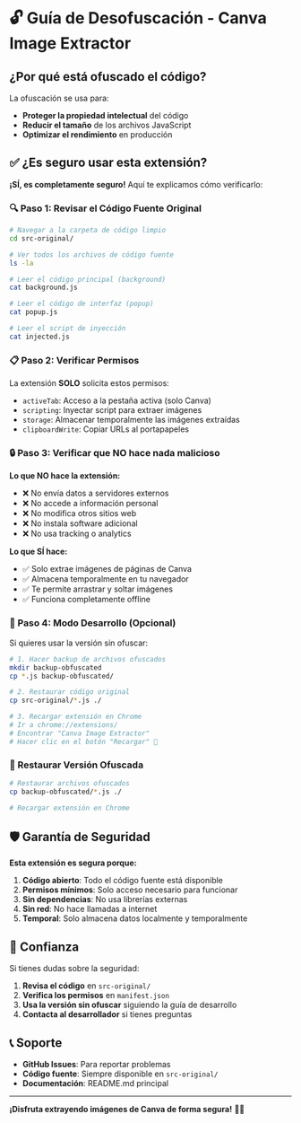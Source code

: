 # 🔓 Guía de Desofuscación - Canva Image Extractor

## ¿Por qué está ofuscado el código?

La ofuscación se usa para:
- **Proteger la propiedad intelectual** del código
- **Reducir el tamaño** de los archivos JavaScript  
- **Optimizar el rendimiento** en producción

## ✅ ¿Es seguro usar esta extensión?

**¡SÍ, es completamente seguro!** Aquí te explicamos cómo verificarlo:

### 🔍 Paso 1: Revisar el Código Fuente Original

```bash
# Navegar a la carpeta de código limpio
cd src-original/

# Ver todos los archivos de código fuente
ls -la

# Leer el código principal (background)
cat background.js

# Leer el código de interfaz (popup)  
cat popup.js

# Leer el script de inyección
cat injected.js
```

### 📋 Paso 2: Verificar Permisos

La extensión **SOLO** solicita estos permisos:

- `activeTab`: Acceso a la pestaña activa (solo Canva)
- `scripting`: Inyectar script para extraer imágenes
- `storage`: Almacenar temporalmente las imágenes extraídas
- `clipboardWrite`: Copiar URLs al portapapeles

### 🔒 Paso 3: Verificar que NO hace nada malicioso

**Lo que NO hace la extensión:**
- ❌ No envía datos a servidores externos
- ❌ No accede a información personal
- ❌ No modifica otros sitios web  
- ❌ No instala software adicional
- ❌ No usa tracking o analytics

**Lo que SÍ hace:**
- ✅ Solo extrae imágenes de páginas de Canva
- ✅ Almacena temporalmente en tu navegador
- ✅ Te permite arrastrar y soltar imágenes
- ✅ Funciona completamente offline

### 🧪 Paso 4: Modo Desarrollo (Opcional)

Si quieres usar la versión sin ofuscar:

```bash
# 1. Hacer backup de archivos ofuscados
mkdir backup-obfuscated
cp *.js backup-obfuscated/

# 2. Restaurar código original
cp src-original/*.js ./

# 3. Recargar extensión en Chrome
# Ir a chrome://extensions/
# Encontrar "Canva Image Extractor"  
# Hacer clic en el botón "Recargar" 🔄
```

### 🔄 Restaurar Versión Ofuscada

```bash
# Restaurar archivos ofuscados
cp backup-obfuscated/*.js ./

# Recargar extensión en Chrome
```

## 🛡️ Garantía de Seguridad

**Esta extensión es segura porque:**

1. **Código abierto**: Todo el código fuente está disponible
2. **Permisos mínimos**: Solo acceso necesario para funcionar  
3. **Sin dependencias**: No usa librerías externas
4. **Sin red**: No hace llamadas a internet
5. **Temporal**: Solo almacena datos localmente y temporalmente

## 🤝 Confianza

Si tienes dudas sobre la seguridad:

1. **Revisa el código** en `src-original/`
2. **Verifica los permisos** en `manifest.json`
3. **Usa la versión sin ofuscar** siguiendo la guía de desarrollo
4. **Contacta al desarrollador** si tienes preguntas

## 📞 Soporte

- **GitHub Issues**: Para reportar problemas
- **Código fuente**: Siempre disponible en `src-original/`
- **Documentación**: README.md principal

---

**¡Disfruta extrayendo imágenes de Canva de forma segura!** 🎨✨

